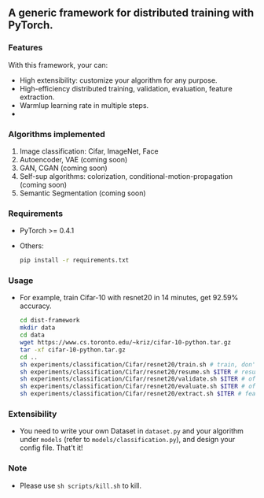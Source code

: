 ## A generic framework for distributed training with PyTorch.

### Features

With this framework, your can:

* High extensibility: customize your algorithm for any purpose.
* High-efficiency distributed training, validation, evaluation, feature extraction.
* Warmlup learning rate in multiple steps.
*

### Algorithms implemented

1. Image classification: Cifar, ImageNet, Face
2. Autoencoder, VAE (coming soon)
3. GAN, CGAN (coming soon)
4. Self-sup algorithms: colorization, conditional-motion-propagation (coming soon)
5. Semantic Segmentation (coming soon)

### Requirements

* PyTorch >= 0.4.1
* Others:

    ```sh
    pip install -r requirements.txt
    ```

### Usage

* For example, train Cifar-10 with resnet20 in 14 minutes, get 92.59% accuracy.

    ```sh
    cd dist-framework
    mkdir data
    cd data
    wget https://www.cs.toronto.edu/~kriz/cifar-10-python.tar.gz
    tar -xf cifar-10-python.tar.gz
    cd ..
    sh experiments/classification/Cifar/resnet20/train.sh # train, don't forget to open tensorboard for visualization
    sh experiments/classification/Cifar/resnet20/resume.sh $ITER # resume from iteration $ITER
    sh experiments/classification/Cifar/resnet20/validate.sh $ITER # offline validation
    sh experiments/classification/Cifar/resnet20/evaluate.sh $ITER # offline evaluation
    sh experiments/classification/Cifar/resnet20/extract.sh $ITER # feature extraction
    ```

### Extensibility

* You need to write your own Dataset in `dataset.py` and your algorithm under `models` (refer to `models/classification.py`), and design your config file. That't it!

### Note

* Please use `sh scripts/kill.sh` to kill.
